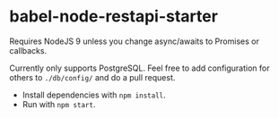 # babel-node-restapi-starter

Requires NodeJS 9 unless you change async/awaits to Promises or callbacks.

Currently only supports PostgreSQL. Feel free to add configuration for others to `./db/config/` and do a pull request.

- Install dependencies with `npm install`.
- Run with `npm start`.
